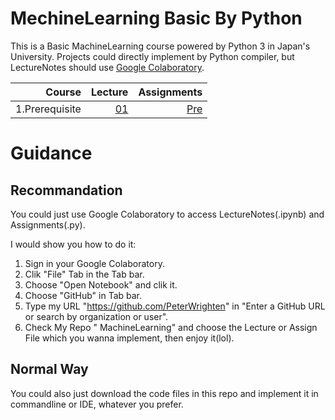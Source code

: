 # MechineLearning Basic By Python

This is a Basic MachineLearning course powered by Python 3 in Japan's University.
Projects could directly implement by Python compiler, but LectureNotes should use [Google Colaboratory](https://colab.research.google.com/).

Course|Lecture|Assignments
--:|--:|--:
1.Prerequisite  | [01](https://github.com/PeterWrighten/MachineLearning/tree/main/MechineLearning-Python/1.Prerequisite)  | [Pre](https://github.com/PeterWrighten/MachineLearning/blob/main/MechineLearning-Python/1.Prerequisite/pre.py)

# Guidance

## Recommandation

You could just use Google Colaboratory to access LectureNotes(.ipynb) and Assignments(.py).

I would show you how to do it:

1. Sign in your Google Colaboratory.
2. Clik "File" Tab in the Tab bar.
3. Choose "Open Notebook" and clik it.
4. Choose "GitHub" in Tab bar.
5. Type my URL "https://github.com/PeterWrighten" in "Enter a GitHub URL or search by organization or user".
6. Check My Repo " MachineLearning" and choose the Lecture or Assign File which you wanna implement, then enjoy it(lol).

## Normal Way

You could also just download the code files in this repo and implement it in commandline or IDE, whatever you prefer.
